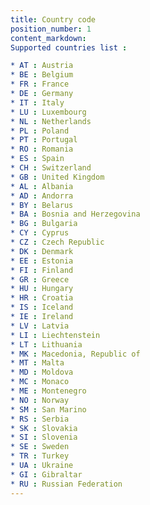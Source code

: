```yaml
---
title: Country code
position_number: 1
content_markdown:
Supported countries list :

* AT : Austria
* BE : Belgium
* FR : France
* DE : Germany
* IT : Italy
* LU : Luxembourg
* NL : Netherlands
* PL : Poland
* PT : Portugal
* RO : Romania
* ES : Spain
* CH : Switzerland
* GB : United Kingdom
* AL : Albania
* AD : Andorra
* BY : Belarus
* BA : Bosnia and Herzegovina
* BG : Bulgaria
* CY : Cyprus
* CZ : Czech Republic
* DK : Denmark
* EE : Estonia
* FI : Finland
* GR : Greece
* HU : Hungary
* HR : Croatia
* IS : Iceland
* IE : Ireland
* LV : Latvia
* LI : Liechtenstein
* LT : Lithuania
* MK : Macedonia, Republic of
* MT : Malta
* MD : Moldova
* MC : Monaco
* ME : Montenegro
* NO : Norway
* SM : San Marino
* RS : Serbia
* SK : Slovakia
* SI : Slovenia
* SE : Sweden
* TR : Turkey
* UA : Ukraine
* GI : Gibraltar
* RU : Russian Federation
---
```


